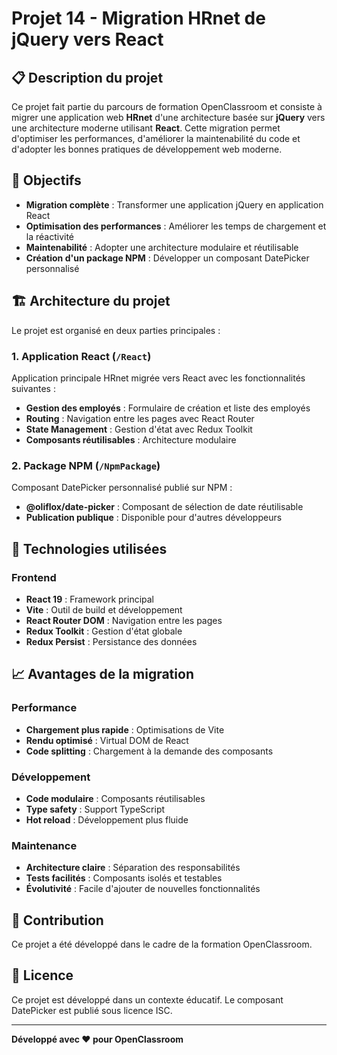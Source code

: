 # Projet 14 - Migration HRnet de jQuery vers React

## 📋 Description du projet

Ce projet fait partie du parcours de formation OpenClassroom et consiste à migrer une application web **HRnet** d'une architecture basée sur **jQuery** vers une architecture moderne utilisant **React**. Cette migration permet d'optimiser les performances, d'améliorer la maintenabilité du code et d'adopter les bonnes pratiques de développement web moderne.

## 🎯 Objectifs

- **Migration complète** : Transformer une application jQuery en application React
- **Optimisation des performances** : Améliorer les temps de chargement et la réactivité
- **Maintenabilité** : Adopter une architecture modulaire et réutilisable
- **Création d'un package NPM** : Développer un composant DatePicker personnalisé

## 🏗️ Architecture du projet

Le projet est organisé en deux parties principales :

### 1. Application React (`/React`)
Application principale HRnet migrée vers React avec les fonctionnalités suivantes :
- **Gestion des employés** : Formulaire de création et liste des employés
- **Routing** : Navigation entre les pages avec React Router
- **State Management** : Gestion d'état avec Redux Toolkit
- **Composants réutilisables** : Architecture modulaire

### 2. Package NPM (`/NpmPackage`)
Composant DatePicker personnalisé publié sur NPM :
- **@oliflox/date-picker** : Composant de sélection de date réutilisable
- **Publication publique** : Disponible pour d'autres développeurs

## 🚀 Technologies utilisées

### Frontend
- **React 19** : Framework principal
- **Vite** : Outil de build et développement
- **React Router DOM** : Navigation entre les pages
- **Redux Toolkit** : Gestion d'état globale
- **Redux Persist** : Persistance des données

## 📈 Avantages de la migration

### Performance
- **Chargement plus rapide** : Optimisations de Vite
- **Rendu optimisé** : Virtual DOM de React
- **Code splitting** : Chargement à la demande des composants

### Développement
- **Code modulaire** : Composants réutilisables
- **Type safety** : Support TypeScript
- **Hot reload** : Développement plus fluide

### Maintenance
- **Architecture claire** : Séparation des responsabilités
- **Tests facilités** : Composants isolés et testables
- **Évolutivité** : Facile d'ajouter de nouvelles fonctionnalités

## 🤝 Contribution

Ce projet a été développé dans le cadre de la formation OpenClassroom.
## 📄 Licence

Ce projet est développé dans un contexte éducatif. Le composant DatePicker est publié sous licence ISC.

---

**Développé avec ❤️ pour OpenClassroom** 